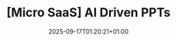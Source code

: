 ---
title: "[Micro SaaS] AI Driven PPTs"
date: 2025-09-17T01:20:21+01:00
draft: false
tags: ["BiP","Agents","Codex CLI"]
description: 'BiP user flows around newsletter layers'
url: 'ai-driven-presentations'
---